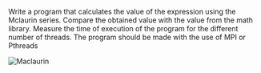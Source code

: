Write a program that calculates the value of the expression using the Mclaurin series. Compare the
obtained value with the value from the math library. Measure the time of execution of the program
for the different number of threads. The program should be made with the use of MPI or Pthreads

![Maclaurin](http://i.imgur.com/x15sZhx.png)
